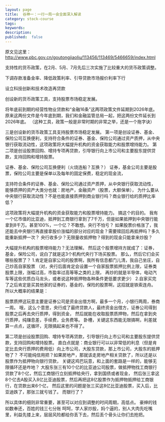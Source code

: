 ```yaml
---
layout: page
title:  谷神一：一行一局一会全面深入解读
category: stock-course
tags:
keywords:
description:  
published:  false
---
```


原文见这里：http://www.pbc.gov.cn/goutongjiaoliu/113456/113469/5466659/index.html

支持性的货币政策，在2月、5月、7月先后三次实施了比较重大的货币政策调整。

下调存款准备金率、降低政策利率、引导贷款市场报价利率下行


设立科技创新和技术改造再贷款

创设新的货币政策工具，支持股票市场稳定发展。

将年底前到期的经营性物业贷款和“金融16条”这两项政策文件延期到2026年底。原来这两份文件是今年底到期，我们和金融监管总局一起，把这两份文件延长到2026年底。
（这种工具，政策一般是非常时期的非常之举，还是一个拖字诀）

三是创设新的货币政策工具支持股票市场稳定发展。
第一项是创设证券、基金、保险公司互换便利，支持符合条件的证券、基金、保险公司通过资产质押，从中央银行获取流动性，这项政策将大幅提升机构的资金获取能力和股票增持能力。
第二项是创设股票回购、增持专项再贷款，引导银行向上市公司和主要股东提供贷款，支持回购和增持股票。

证券、基金、保险公司互换便利（火烧连船？互换？）
证券，基金公司主要是股票，保险公司主要是保单以及每年的固定保费，稳定的现金流，

支持符合条件的证券、基金、保险公司通过资产质押，从中央银行获取流动性，
能够质押的资产大类分也就：房地产，金融资产（股票，大额保单），
为什么要从中央银行获取流动性？不是也能直接质押到商业银行吗？商业银行给的质押比率低？

这项政策将大幅提升机构的资金获取能力和股票增持能力。
搞这个的目的。
我有一个亿市值的比亚迪，抵押到工商银行拿到了7千万，但是如果抵押到中央银行能拿到8千万。甚至100%，一个亿？不敢想。央行不怕亏？
如果股票价格涨了，我还能去中央银行再直接拿股价涨幅的部分对应的现金？需要赎回后再抵押吗？多久能重新抵押一次？
央行收多少？无限量收抵押物？得到的现金只能拿来炒股？

大幅提升机构的股票增持能力？无法理解。
然后这个股票增持方就成了：证券，基金，保险公司，说白了就是这3个机构代央行下场买股票。
那么，然后它们会买哪些股票了？
1.肯定是自家公司的股票啊，我所有信息都门儿清，我自己坐庄，自己炒高自家股票
（对，央行后面肯定会设置一个自家股票抵押比例上限，证券类股票上限，涨幅过高，市盈率过高等等之类的上限，
再炒的就是半导体，电动汽车等这些优质白马龙头，或者说这种抵押物各种条件更低要求更少）
2.自家买完了之后肯定是买其他家的证券的，基金的，保险的股票啊，这招就是铁索连舟。
所以大概率的结果是：

股票质押这玩意主要是证券公司是资金出借方啊，最多一个月，小银行两周，券商一周。
哦，这么个意思，央行成了最终贷款人，最终资金出借方，证券公司得到股票之后再去央行质押，得到资金，
然后就能在收取股票质押物，然后在拿到央行质押，纯赚息差，手续费，业务费等。
卧槽，关键这东西能无限搞啊，利差就算一点点，这循环，无限搞起来也不得了。

第二项是创设股票回购、增持专项再贷款，引导银行向上市公司和主要股东提供贷款，支持回购和增持股票。
直白点就是：商业银行可以以非常低的利息（但是肯定比去央行质押的费用低）向上市公司，大股东贷款，那上市公司，大股东的抵押物了？
不可能纯信用把？如果房地产，那就该走房地产相关贷款了，所以还是以股票作为抵押物向银行贷款，
关键这鸡巴玩意，和上面的套路是一样的，能够无限循环还是咋地？
大股东张三有10个亿的比亚迪公司股票，做抵押物找工商银行贷款了8个亿，然后工商银行立刻抵押给央行，拿到国债或者现金，
然后张三拿这8个亿去A股买入8亿比亚迪股票，然后再把这8亿股票作为抵押物抵押给工商银行，在贷款出来6个亿，
然后这里的问题是张三买这8亿比亚迪股票，买入后，比亚迪跌了，那张三就亏钱了。
而银行了？

所以具体的细则非常重要，甚至可以对应到调整的时间周期，高低点。
豪绅的钱如数奉还，百姓的钱三七分账
呵呵，学人家炒股，妈个逼的，别人大肉先吃嘴里，利益先搂上来，层层风险都给你丢下去，然后丢个骨头让你们去抢把。





